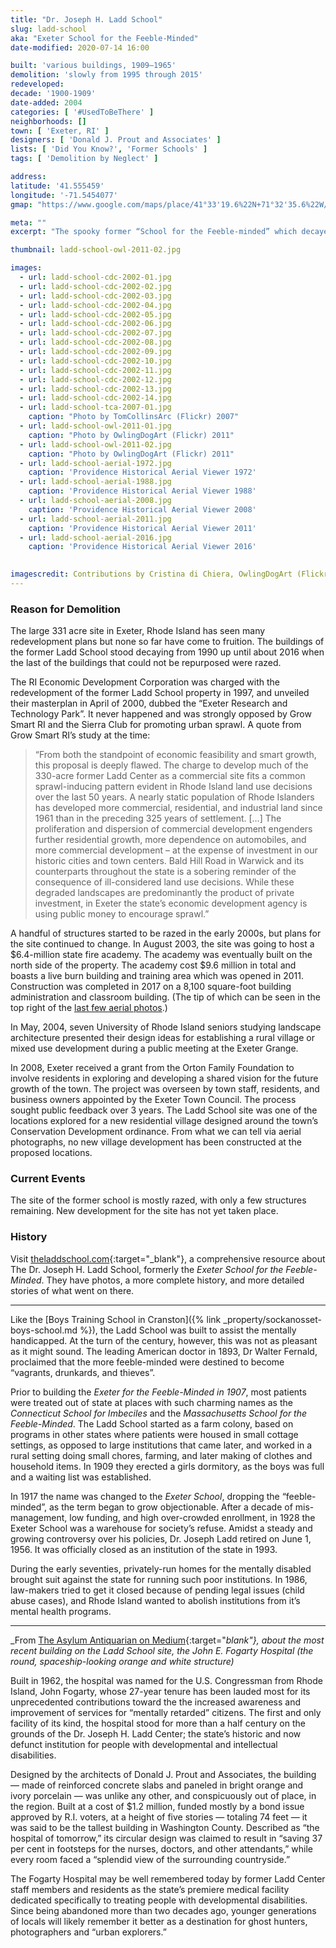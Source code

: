 ```yaml
---
title: "Dr. Joseph H. Ladd School"
slug: ladd-school
aka: "Exeter School for the Feeble-Minded"
date-modified: 2020-07-14 16:00

built: 'various buildings, 1909–1965'
demolition: 'slowly from 1995 through 2015'
redeveloped: 
decade: '1900-1909'
date-added: 2004
categories: [ '#UsedToBeThere' ]
neighborhoods: []
town: [ 'Exeter, RI' ]
designers: [ 'Donald J. Prout and Associates' ]
lists: [ 'Did You Know?', 'Former Schools' ]
tags: [ 'Demolition by Neglect' ]

address:
latitude: '41.555459'
longitude: '-71.5454077'
gmap: "https://www.google.com/maps/place/41°33'19.6%22N+71°32'35.6%22W/@41.555459,-71.5454077,670m/data=!3m2!1e3!4b1!4m14!1m7!3m6!1s0x0:0x0!2zNDHCsDMzJzI1LjIiTiA3McKwMzInNDIuMCJX!3b1!8m2!3d41.557!4d-71.545!3m5!1s0x0:0x0!7e2!8m2!3d41.5554545!4d-71.543219"

meta: ""
excerpt: "The spooky former “School for the Feeble-minded” which decayed for 20 years before being slowly razed building by building."

thumbnail: ladd-school-owl-2011-02.jpg

images:
  - url: ladd-school-cdc-2002-01.jpg
  - url: ladd-school-cdc-2002-02.jpg
  - url: ladd-school-cdc-2002-03.jpg
  - url: ladd-school-cdc-2002-04.jpg
  - url: ladd-school-cdc-2002-05.jpg
  - url: ladd-school-cdc-2002-06.jpg
  - url: ladd-school-cdc-2002-07.jpg
  - url: ladd-school-cdc-2002-08.jpg
  - url: ladd-school-cdc-2002-09.jpg
  - url: ladd-school-cdc-2002-10.jpg
  - url: ladd-school-cdc-2002-11.jpg
  - url: ladd-school-cdc-2002-12.jpg
  - url: ladd-school-cdc-2002-13.jpg
  - url: ladd-school-cdc-2002-14.jpg
  - url: ladd-school-tca-2007-01.jpg
    caption: "Photo by TomCollinsArc (Flickr) 2007"
  - url: ladd-school-owl-2011-01.jpg
    caption: "Photo by OwlingDogArt (Flickr) 2011"
  - url: ladd-school-owl-2011-02.jpg
    caption: "Photo by OwlingDogArt (Flickr) 2011"
  - url: ladd-school-aerial-1972.jpg
    caption: 'Providence Historical Aerial Viewer 1972'
  - url: ladd-school-aerial-1988.jpg
    caption: 'Providence Historical Aerial Viewer 1988'
  - url: ladd-school-aerial-2008.jpg
    caption: 'Providence Historical Aerial Viewer 2008'
  - url: ladd-school-aerial-2011.jpg
    caption: 'Providence Historical Aerial Viewer 2011'
  - url: ladd-school-aerial-2016.jpg
    caption: 'Providence Historical Aerial Viewer 2016'
  

imagescredit: Contributions by Cristina di Chiera, OwlingDogArt (Flickr), TomCollinsArc (Flickr), and aerials from the Providence Historical Aerial Viewer
---
```


### Reason for Demolition
The large 331 acre site in Exeter, Rhode Island has seen many redevelopment plans but none so far have come to fruition. The buildings of the former Ladd School stood decaying from 1990 up until about 2016 when the last of the buildings that could not be repurposed were razed. 

The RI Economic Development Corporation was charged with the redevelopment of the former Ladd School property in 1997, and unveiled their masterplan in April of 2000, dubbed the “Exeter Research and Technology Park”. It never happened and was strongly opposed by Grow Smart RI and the Sierra Club for promoting urban sprawl. A quote from Grow Smart RI’s study at the time:

>“From both the standpoint of economic feasibility and smart growth, this proposal is deeply flawed. The charge to develop much of the 330-acre former Ladd Center as a commercial site fits a common sprawl-inducing pattern evident in Rhode Island land use decisions over the last 50 years. A nearly static population of Rhode Islanders has developed more commercial, residential, and industrial land since 1961 than in the preceding 325 years of settlement. […] The proliferation and dispersion of commercial development engenders further residential growth, more dependence on automobiles, and more commercial development – at the expense of investment in our historic cities and town centers. Bald Hill Road in Warwick and its counterparts throughout the state is a sobering reminder of the consequence of ill-considered land use decisions. While these degraded landscapes are predominantly the product of private investment, in Exeter the state’s economic development agency is using public money to encourage sprawl.”

A handful of structures started to be razed in the early 2000s, but plans for the site continued to change. In August 2003, the site was going to host a $6.4-million state fire academy. The academy was eventually built on the north side of the property. The academy cost $9.6 million in total and boasts a live burn building and training area which was opened in 2011. Construction was completed in 2017 on a 8,100 square-foot building administration and classroom building. (The tip of which can be seen in the top right of the [last few aerial photos](#photo-21).)

In May, 2004, seven University of Rhode Island seniors studying landscape architecture presented their design ideas for establishing a rural village or mixed use development during a public meeting at the Exeter Grange. 

In 2008, Exeter received a grant from the Orton Family Foundation to involve residents in exploring and developing a shared vision for the future growth of the town. The project was overseen by town staff, residents, and business owners appointed by the Exeter Town Council. The process sought public feedback over 3 years. The Ladd School site was one of the locations explored for a new residential village designed around the town’s Conservation Development ordinance. From what we can tell via aerial photographs, no new village development has been constructed at the proposed locations.


### Current Events

The site of the former school is mostly razed, with only a few structures remaining. New development for the site has not yet taken place. 


### History

Visit [theladdschool.com](//theladdschool.com){:target="_blank"}, a comprehensive resource about The Dr. Joseph H. Ladd School, formerly the _Exeter School for the Feeble-Minded_. They have photos, a more complete history, and more detailed stories of what went on there.

***

Like the [Boys Training School in Cranston]({% link _property/sockanosset-boys-school.md %}), the Ladd School was built to assist the mentally handicapped. At the turn of the century, however, this was not as pleasant as it might sound. The leading American doctor in 1893, Dr Walter Fernald, proclaimed that the more feeble-minded were destined to become “vagrants, drunkards, and thieves”.

Prior to building the _Exeter for the Feeble-Minded in 1907_, most patients were treated out of state at places with such charming names as the _Connecticut School for Imbeciles_ and the _Massachusetts School for the Feeble-Minded_. The Ladd School started as a farm colony, based on programs in other states where patients were housed in small cottage settings, as opposed to large institutions that came later, and worked in a rural setting doing small chores, farming, and later making of clothes and household items. In 1909 they erected a girls dormitory, as the boys was full and a waiting list was established.

In 1917 the name was changed to the _Exeter School_, dropping the “feeble-minded”, as the term began to grow objectionable. After a decade of mis-management, low funding, and high over-crowded enrollment, in 1928 the Exeter School was a warehouse for society’s refuse. Amidst a steady and growing controversy over his policies, Dr. Joseph Ladd retired on June 1, 1956. It was officially closed as an institution of the state in 1993. 

During the early seventies, privately-run homes for the mentally disabled brought suit against the state for running such poor institutions. In 1986, law-makers tried to get it closed because of pending legal issues (child abuse cases), and Rhode Island wanted to abolish institutions from it’s mental health programs.

***

_From [The Asylum Antiquarian on Medium](//medium.com/the-asylum-antiquarian/the-fall-of-an-icon-the-end-of-an-era-fa20b9fb7885){:target="_blank"}, about the most recent building on the Ladd School site, the John E. Fogarty Hospital (the round, spaceship-looking orange and white structure)_

Built in 1962, the hospital was named for the U.S. Congressman from Rhode Island, John Fogarty, whose 27-year tenure has been lauded most for its unprecedented contributions toward the the increased awareness and improvement of services for “mentally retarded” citizens. The first and only facility of its kind, the hospital stood for more than a half century on the grounds of the Dr. Joseph H. Ladd Center; the state’s historic and now defunct institution for people with developmental and intellectual disabilities.

Designed by the architects of Donald J. Prout and Associates, the building — made of reinforced concrete slabs and paneled in bright orange and ivory porcelain — was unlike any other, and conspicuously out of place, in the region. Built at a cost of $1.2 million, funded mostly by a bond issue approved by R.I. voters, at a height of five stories — totaling 74 feet — it was said to be the tallest building in Washington County. Described as “the hospital of tomorrow,” its circular design was claimed to result in “saving 37 per cent in footsteps for the nurses, doctors, and other attendants,” while every room faced a “splendid view of the surrounding countryside.”

The Fogarty Hospital may be well remembered today by former Ladd Center staff members and residents as the state’s premiere medical facility dedicated specifically to treating people with developmental disabilities. Since being abandoned more than two decades ago, younger generations of locals will likely remember it better as a destination for ghost hunters, photographers and “urban explorers.”
